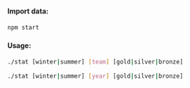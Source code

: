 #### Import data:
```sh
npm start
```
#### Usage:
```sh
./stat [winter|summer] [team] [gold|silver|bronze]
```
```sh
./stat [winter|summer] [year] [gold|silver|bronze]
```
